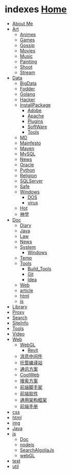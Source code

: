   <link rel="stylesheet" href="js/JQuery/treeview/jquery.treeview.css" type="text/css"/>
  <!--screen.css不要也可以-->
  <link rel="stylesheet" href="js/JQuery/treeview/screen.css" type="text/css"/>

  <script src="js/JQuery/jquery.min.js"></script>
  <!--jquery.cookie.js不要也可以-->
  <script src="js/JQuery/treeview/jquery.cookie.js"></script>
  <script src="js/JQuery/treeview/jquery.treeview.js" type="text/javascript"></script>

  <script type="text/javascript">
      $(document).ready(function(){
          $("#treeview").treeview({
              toggle: function() {
                  console.log("%s was toggled.", $(this).find(">span").text());
              }
          });
      });
  </script>

# indexes  [Home](index.md)

<div>
<ul id="treeview" class="filetree">
    <li><span class="folder"><a href="https://ambroseren.github.io/test/About/index.html">About Me</a></span></li>
    <li class="closed"><span class="folder"><a href="https://ambroseren.github.io/test/Art/">Art</a></span>
        <ul>
            <li><span class="file"><a href="https://ambroseren.github.io/test/Art/Animes/index.html">Animes</a></span></li>
            <li><span class="file"><a href="https://ambroseren.github.io/test/Art/Games/index.html">Games</a></span></li>
            <li><span class="file"><a href="https://ambroseren.github.io/test/Art/Gossip/index.html">Gossip</a></span></li>
            <li><span class="file"><a href="https://ambroseren.github.io/test/Art/Movies/index.html">Movies</a></span></li>
            <li><span class="file"><a href="https://ambroseren.github.io/test/Art/Music/index.html">Music</a></span></li>
            <li><span class="file"><a href="https://ambroseren.github.io/test/Art/Painting/index.html">Painting</a></span></li>
            <li><span class="file"><a href="https://ambroseren.github.io/test/Art/Shoot/index.html">Shoot</a></span></li>
            <li><span class="file"><a href="https://ambroseren.github.io/test/Art/Stream/index.html">Stream</a></span></li>
        </ul>
    </li>
    <li class="closed"><span class="folder"><a href="https://ambroseren.github.io/test/Data/">Data</a></span>
        <ul>
            <li><span class="file"><a href="https://ambroseren.github.io/test/Data/BigData/index.html">BigData</a></span></li>
            <li><span class="file"><a href="https://ambroseren.github.io/test/Data/Fodder/index.html">Fodder</a></span></li>
            <li><span class="file"><a href="https://ambroseren.github.io/test/Data/Golang/index.html">Golang</a></span></li>
            <li><span class="file"><a href="https://ambroseren.github.io/test/Data/Hacker/index.html">Hacker</a></span></li>
            <li><span class="folder"><a href="https://ambroseren.github.io/test/Data/InstallPackage/index.html">InstallPackage</a></span>
                <ul>
                    <li><span class="file"><a href="https://ambroseren.github.io/test/Data/InstallPackage/Adobe.html">Adobe</a></span></li>
                    <li><span class="file"><a href="https://ambroseren.github.io/test/Data/InstallPackage/Apache.html">Apache</a></span></li>
                    <li><span class="file"><a href="https://ambroseren.github.io/test/Data/InstallPackage/Plugins.html">Plugins</a></span></li>
                    <li><span class="file"><a href="https://ambroseren.github.io/test/Data/InstallPackage/SoftWare.html">SoftWare</a></span></li>
                    <li><span class="file"><a href="https://ambroseren.github.io/test/Data/InstallPackage/Tools.html">Tools</a></span></li>
                </ul>
            </li>                
            <li><span class="file"><a href="https://ambroseren.github.io/test/Data/MD/index.html">MD</a></span></li>
            <li><span class="file"><a href="https://ambroseren.github.io/test/Data/Mainfesto/index.html">Mainfesto</a></span></li>
            <li><span class="file"><a href="https://ambroseren.github.io/test/Data/Maven/index.html">Maven</a></span></li>
            <li><span class="file"><a href="https://ambroseren.github.io/test/Data/MySQL/index.html">MySQL</a></span></li>
            <li><span class="file"><a href="https://ambroseren.github.io/test/Data/News/index.html">News</a></span></li>
            <li><span class="file"><a href="https://ambroseren.github.io/test/Data/Oracle/index.html">Oracle</a></span></li>
            <li><span class="file"><a href="https://ambroseren.github.io/test/Data/Python/index.html">Python</a></span></li>
            <li><span class="file"><a href="https://ambroseren.github.io/test/Data/Religion/index.html">Religion</a></span></li>
            <li><span class="file"><a href="https://ambroseren.github.io/test/Data/SQLServer/index.html">SQLServer</a></span></li>
            <li><span class="file"><a href="https://ambroseren.github.io/test/Data/Safe/index.html">Safe</a></span></li>
            <li><span class="folder"><a href="https://ambroseren.github.io/test/Data/Windows/index.html">Windows</a></span>
                <ul>
                    <li><span class="file"><a href="https://ambroseren.github.io/test/Data/Windows/DOS/index.html">DOS</a></span></li>
                    <li><span class="file"><a href="https://ambroseren.github.io/test/Data/Windows/virus/index.html">virus</a></span></li>
                </ul>            
            </li>
            <li><span class="file"><a href="https://ambroseren.github.io/test/Data/hot/index.html">Hot</a></span></li>
            <li><span class="file"><a href="https://ambroseren.github.io/test/Data/神学/index.html">神学</a></span></li>
        </ul>
    </li>
    <li class="closed"><span class="folder"><a href="https://ambroseren.github.io/test/Doc/">Doc</a></span>
        <ul>
            <li><span class="file"><a href="https://ambroseren.github.io/test/Doc/Diary/index.html">Diary</a></span></li>
            <li><span class="file"><a href="https://ambroseren.github.io/test/Doc/Java/index.html">Java</a></span></li>
            <li><span class="file"><a href="https://ambroseren.github.io/test/Doc/Law/index.html">Law</a></span></li>
            <li><span class="file"><a href="https://ambroseren.github.io/test/Doc/News/index.html">News</a></span></li>
            <li><span class="folder"><a href="https://ambroseren.github.io/test/Doc/System/index.html">System</a></span>
                <ul>
                    <li><span class="file"><a href="https://ambroseren.github.io/test/Doc/System/Windows/index.html">Windows</a></span></li>
                </ul>             
            </li>
            <li><span class="file"><a href="https://ambroseren.github.io/test/Doc/Temp/index.html">Temp</a></span></li>
            <li><span class="folder"><a href="https://ambroseren.github.io/test/Doc/Tools/index.html">Tools</a></span>
                <ul>
                    <li><span class="file"><a href="https://ambroseren.github.io/test/Doc/Tools/Build_Tools/index.html">Build_Tools</a></span></li>
                    <li><span class="file"><a href="https://ambroseren.github.io/test/Doc/Tools/Git/index.html">Git</a></span></li>
                    <li><span class="file"><a href="https://ambroseren.github.io/test/Doc/Tools/Idea/index.html">Idea</a></span></li>
                </ul>             
            </li>
            <li><span class="file"><a href="https://ambroseren.github.io/test/Doc/Web/index.html">Web</a></span></li>
            <li><span class="file"><a href="https://ambroseren.github.io/test/Doc/article/index.html">article</a></span></li>
            <li><span class="file"><a href="https://ambroseren.github.io/test/Doc/html/index.html">html</a></span></li>
            <li><span class="file"><a href="https://ambroseren.github.io/test/Doc/js/index.html">js</a></span></li>
        </ul>
    </li>
    <li><span class="folder"><a href="https://ambroseren.github.io/test/Library/index.html">Library</a></span></li>
    <li><span class="folder"><a href="https://ambroseren.github.io/test/Proxy/index.html">Proxy</a></span></li>
    <li><span class="folder"><a href="https://ambroseren.github.io/test/Search/index.html">Search</a></span></li>
    <li><span class="folder"><a href="https://ambroseren.github.io/test/SiteInfo/AboutSite.html">SiteInfo</a></span></li>
    <li><span class="folder"><a href="https://ambroseren.github.io/test/Tools/index.html">Tools</a></span></li>
    <li><span class="folder"><a href="https://ambroseren.github.io/test/Video/index.html">Video</a></span></li>
    <li class="closed"><span class="folder"><a href="https://ambroseren.github.io/test/Web/index.html">Web</a></span>
        <ul>
            <li><span class="folder"><a href="https://ambroseren.github.io/test/Web/WebGL/">WebGL</a></span>
                <ul>
                    <li><span class="file"><a href="https://ambroseren.github.io/test/Web/WebGL/Revit/index.html">Revit</a></span></li>
                </ul>
            </li>
            <li><span class="file"><a href="https://ambroseren.github.io/test/Web/ActiveMQ.html">消息中间件</a></span></li>
            <li><span class="file"><a href="https://ambroseren.github.io/test/Web/Builddings.html">托管编译站</a></span></li>
            <li><span class="file"><a href="https://ambroseren.github.io/test/Web/Chat.html">通讯方案</a></span></li>
            <li><span class="file"><a href="https://ambroseren.github.io/test/Web/CoolWeb.html">CoolWeb</a></span></li>
            <li><span class="file"><a href="https://ambroseren.github.io/test/Web/ElasticSearch.html">搜索方案</a></span></li>
            <li><span class="file"><a href="https://ambroseren.github.io/test/Web/Server.html">前端脚手架</a></span></li>
            <li><span class="file"><a href="https://ambroseren.github.io/test/Web/SoftWare.html">前端软件</a></span></li>
            <li><span class="file"><a href="https://ambroseren.github.io/test/Web/framework.html">通用架构框架</a></span></li>
            <li><span class="file"><a href="https://ambroseren.github.io/test/Web/web_guide.html">前端手册</a></span></li>
        </ul>
    </li>        
    <li><span class="folder"><a href="https://ambroseren.github.io/test/css/index.html">css</a></span></li>
    <li><span class="folder"><a href="https://ambroseren.github.io/test/html/index.html">html</a></span></li>
    <li><span class="folder"><a href="https://ambroseren.github.io/test/img/index.html">img</a></span></li>
    <li><span class="folder"><a href="https://ambroseren.github.io/test/java/">Java</a></span></li>
    <li class="closed"><span class="folder"><a href="https://ambroseren.github.io/test/js/index.html">js</a></span>
        <ul>
            <li><span class="file"><a href="https://ambroseren.github.io/test/js/Doc/index.html">Doc</a></span></li>
            <li><span class="file"><a href="https://ambroseren.github.io/test/js/nodejs/index.html">nodejs</a></span></li>
            <li><span class="file"><a href="https://ambroseren.github.io/test/js/sag/index.html">SearchAlgoliaJs</a></span></li>
            <li><span class="file"><a href="https://ambroseren.github.io/test/js/webGL/index.html">webGL</a></span></li>
        </ul>
    </li>
    <li><span class="folder"><a href="https://ambroseren.github.io/test/test/index.html">test</a></span></li>
    <li><span class="folder"><a href="https://ambroseren.github.io/test/util/index.html">util</a></span></li>
</ul>
</div>
